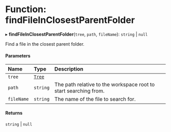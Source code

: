 # Function: findFileInClosestParentFolder

▸ **findFileInClosestParentFolder**(`tree`, `path`, `fileName`): `string` \| `null`

Find a file in the closest parent folder.

#### Parameters

| Name       | Type                                  | Description                                                      |
| :--------- | :------------------------------------ | :--------------------------------------------------------------- |
| `tree`     | [`Tree`](../../devkit/documents/Tree) |                                                                  |
| `path`     | `string`                              | The path relative to the workspace root to start searching from. |
| `fileName` | `string`                              | The name of the file to search for.                              |

#### Returns

`string` \| `null`
